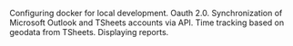 Сonfiguring docker for local development. Oauth 2.0. Synchronization of Microsoft Outlook and TSheets accounts via API. Time tracking based on geodata from TSheets. Displaying reports.
